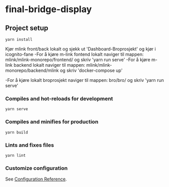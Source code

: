 # final-bridge-display

## Project setup

```
yarn install
```

Kjør mlink front/back lokalt og sjekk ut 'Dashboard-Broprosjekt' og kjør i icognito-fane
-For å kjøre m-link fontend lokalt naviger til mappen:
mlink/mlink-monorepo/frontend/
og skriv 'yarn run serve'
-For å kjøre m-link backend lokalt naviger til mappen:
mlink/mlink-monorepo/backend/mlink
og skriv 'docker-compose up'

-For å kjøre lokalt broprosjekt naviger til mappen:
bro/bro/
og skriv 'yarn run serve'

### Compiles and hot-reloads for development

```
yarn serve
```

### Compiles and minifies for production

```
yarn build
```

### Lints and fixes files

```
yarn lint
```

### Customize configuration

See [Configuration Reference](https://cli.vuejs.org/config/).
